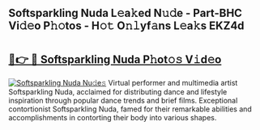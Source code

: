 ## Softsparkling Nuda L𝚎a𝚔ed N𝚞𝚍e - Part-BHC Vi𝚍𝚎o P𝚑𝚘tos - H𝚘𝚝 O𝚗𝚕yf𝚊ns L𝚎a𝚔s EKZ4d

# <h2><a href="http://kf3w69.oniu.top/?m=Softsparkling+Nuda">🔗👉 🔴 Softsparkling Nuda P𝚑ot𝚘𝚜 V𝚒d𝚎o</a></h2>

[![Softsparkling Nuda Nu𝚍e𝚜](https://i.imgur.com/0qMVB7G.gif)](http://kf3w69.oniu.top/?m=Softsparkling+Nuda)
Virtual performer and multimedia artist Softsparkling Nuda, acclaimed for distributing dance and lifestyle inspiration through popular dance trends and brief films. Exceptional contortionist Softsparkling Nuda, famed for their remarkable abilities and accomplishments in contorting their body into various shapes.  
